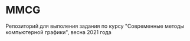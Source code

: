 # MMCG
Репозиторий для выполения задания по курсу "Современные методы компьютерной графики", весна 2021 года
